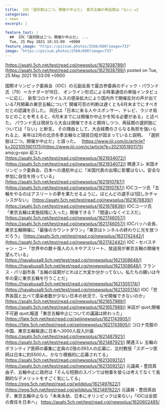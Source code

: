 ```yaml
---
title:  IOC「選択肢は二つ。開催か中止だ」 東京五輪の再延期は「ない」★2  
categories:
- news
excerpt: |
  
feature_text: |
  ##  IOC「選択肢は二つ。開催か中止だ」 ...
  Tue, 25 May 2021 19:33:09  +0900
feature_image: "https://picsum.photos/2560/600?image=733"
image: "https://picsum.photos/2560/600?image=733"
---
```


[https://asahi.5ch.net/test/read.cgi/newsplus/1621938789/](https://asahi.5ch.net/test/read.cgi/newsplus/1621938789/)
posted on Tue, 25 May 2021 19:33:09  +0900

<!--more-->

国際オリンピック委員会（IOC）の元副会長で最古参委員のディック・パウンド氏（79）＝カナダ＝が18日、 オンライン形式による時事通信の単独インタビューに応じ、 新型コロナウイルスの感染拡大により国内外で開催反対の声が出ている7月開幕の東京五輪について 開催可否の判断は遅くとも6月末までにすべきだとの認識を示した。 同氏は「日本に来る人やスポンサー、テレビ、ラジオ局などのことを考えると、6月末までには開催か中止かを知る必要がある」と述べた。 パウンド氏は現状なら大会は開催できると期待しつつ、再延期の選択肢については「ない」と断言。 その理由として、大会経費のさらなる負担を強いられる上、来年は2月の北京冬季五輪など競技日程が固まっていると説明。 「選択肢は二つ。開催か中止だ」と語った。　 [https://www.jiji.com/jc/article?k=2021051901175](https://www.jiji.com/jc/article?k=2021051901175) amp;g=spo 前スレ　[https://asahi.5ch.net/test/read.cgi/newsplus/1621934072/](https://asahi.5ch.net/test/read.cgi/newsplus/1621934072/) 関連スレ 米国オリンピック委員会、日本への渡航中止に「米国代表の出場に影響はない。安全な参加に自信を持っている」 [https://asahi.5ch.net/test/read.cgi/newsplus/1621910787/](https://asahi.5ch.net/test/read.cgi/newsplus/1621910787/) IOCコーツ氏「五輪をやるのはアスリートの夢を果たせるように。ほとんどの選手は1回しかチャンスがない」 [https://asahi.5ch.net/test/read.cgi/newsplus/1621678839/](https://asahi.5ch.net/test/read.cgi/newsplus/1621678839/) IOCコーツ氏「東京五輪は実施段階に入った」開催できる？「間違いなくイエスだ」 [https://asahi.5ch.net/test/read.cgi/newsplus/1621746057/](https://asahi.5ch.net/test/read.cgi/newsplus/1621746057/) IOCバッハ会長、東京五輪開催に「最後のカウントダウン」「東京はトンネルの終わりに光を放つだろう」 [https://asahi.5ch.net/test/read.cgi/newsplus/1621742442/](https://asahi.5ch.net/test/read.cgi/newsplus/1621742442/) IOC・セバスチャン・コー「世界中の数十億人の人々やアスリート、放送局が東京五輪の開催を望んでいる」 [https://hayabusa9.5ch.net/test/read.cgi/mnewsplus/1621308648/](https://hayabusa9.5ch.net/test/read.cgi/mnewsplus/1621308648/) フランス・パリ副市長「五輪の延期がどれほど大変か分かってない。私たちの願いは今年の夏に東京五輪を行うことだ」 [https://hayabusa9.5ch.net/test/read.cgi/mnewsplus/1621305174/](https://hayabusa9.5ch.net/test/read.cgi/mnewsplus/1621305174/) IOC「世界各国と比べて感染者数が少ない日本の状況で、なぜ開催できないのか」 [https://asahi.5ch.net/test/read.cgi/newsplus/1621657989/](https://asahi.5ch.net/test/read.cgi/newsplus/1621657989/) 米誌が quot;開催不可避 quot;報道「東京五輪中止についての議論は終わった」 [https://fate.5ch.net/test/read.cgi/seijinewsplus/1621743905/](https://fate.5ch.net/test/read.cgi/seijinewsplus/1621743905/) コロナ克服の中国、東京五輪報道に日本へ3000人投入計画 [https://asahi.5ch.net/test/read.cgi/newsplus/1621487921/](https://asahi.5ch.net/test/read.cgi/newsplus/1621487921/) 関連スレ 五輪のボランティア医師の募集に定員の2倍の393人の応募に、北村教授「スポーツ医師は日本に約5500人、かなり積極的に応募されてる」 [https://asahi.5ch.net/test/read.cgi/newsplus/1621309212/](https://asahi.5ch.net/test/read.cgi/newsplus/1621309212/) 元議員・豊田真由子、五輪中止に政府は「そんな短期のスパンでは物事を彼らは考えてなくて長期的なデメリットをすごく気にしてる」 [https://egg.5ch.net/test/read.cgi/wildplus/1621497622/](https://egg.5ch.net/test/read.cgi/wildplus/1621497622/) 元議員・豊田真由子、東京五輪中止なら「未来永劫、日本にオリンピックは来ない」「IOCは全部の責任を日本へ」 https://asahi.5ch.net/test/read.cgi/newsplus/1620602485/

